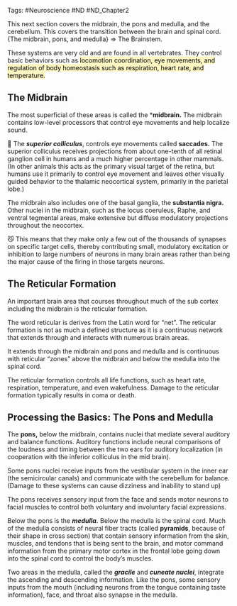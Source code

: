 Tags: #Neuroscience #ND #ND_Chapter2

This next section covers the midbrain, the pons and medulla, and the cerebellum. This covers the transition between the brain and spinal cord. {The midbrain, pons, and medulla} ⇒ The Brainstem.

These systems are very old and are found in all vertebrates. They control basic behaviors such as <mark style="background: #FFF3A3A6;">locomotion coordination, eye movements, and regulation of body homeostasis such as respiration, heart rate, and temperature.</mark>

## The Midbrain
The most superficial of these areas is called the ***midbrain.** The midbrain contains low-level processors that control eye movements and help localize sound.

🧠 The _**superior colliculus**_, controls eye movements called **saccades.** The superior colliculus receives projections from about one-tenth of all retinal ganglion cell in humans and a much higher percentage in other mammals. (In other animals this acts as the primary visual target of the retina, but humans use it primarily to control eye movement and leaves other visually guided behavior to the thalamic neocortical system, primarily in the parietal lobe.)

The midbrain also includes one of the basal ganglia, the **substantia nigra.** Other nuclei in the midbrain, such as the locus coeruleus, Raphe, and ventral tegmental areas, make extensive but diffuse modulatory projections throughout the neocortex.

😼 This means that they make only a few out of the thousands of synapses on specific target cells, thereby contributing small, modulatory excitation or inhibition to large numbers of neurons in many brain areas rather than being the major cause of the firing in those targets neurons.

## The Reticular Formation

An important brain area that courses throughout much of the sub cortex including the midbrain is the reticular formation.

The word reticular is derives from the Latin word for “net”. The reticular formation is not as much a defined structure as it is a continuous network that extends through and interacts with numerous brain areas.

It extends through the midbrain and pons and medulla and is continuous with reticular “zones” above the midbrain and below the medulla into the spinal cord.

The reticular formation controls all life functions, such as heart rate, respiration, temperature, and even wakefulness. Damage to the reticular formation typically results in coma or death.

## Processing the Basics: The Pons and Medulla

The **pons,** below the midbrain, contains nuclei that mediate several auditory and balance functions. Auditory functions include neural comparisons of the loudness and timing between the two ears for auditory localization (in cooperation with the inferior colliculus in the mid brain).

Some pons nuclei receive inputs from the vestibular system in the inner ear (the semicircular canals) and communicate with the cerebellum for balance. (Damage to these systems can cause dizziness and inability to stand up)

The pons receives sensory input from the face and sends motor neurons to facial muscles to control both voluntary and involuntary facial expressions.

Below the pons is the **_medulla._** Below the medulla is the spinal cord. Much of the medulla consists of neural fiber tracts (called **pyramids**, because of their shape in cross section) that contain sensory information from the skin, muscles, and tendons that is being sent to the brain, and motor command information from the primary motor cortex in the frontal lobe going down into the spinal cord to control the body’s muscles.

Two areas in the medulla, called the **_gracile_** and _**cuneate nuclei**_, integrate the ascending and descending information. Like the pons, some sensory inputs from the mouth (including neurons from the tongue containing taste information), face, and throat also synapse in the medulla.